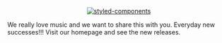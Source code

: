<div align="center">
  <a href="https://www.foreveryonenow.com">
    <img alt="styled-components" src="https://www.foreveryonenow.com/wp-content/uploads/2018/07/for-everyone-now-.png" />
  </a>
</div>

We really love music and we want to share this with you. Everyday new successes!!! Visit our homepage and see the new releases.